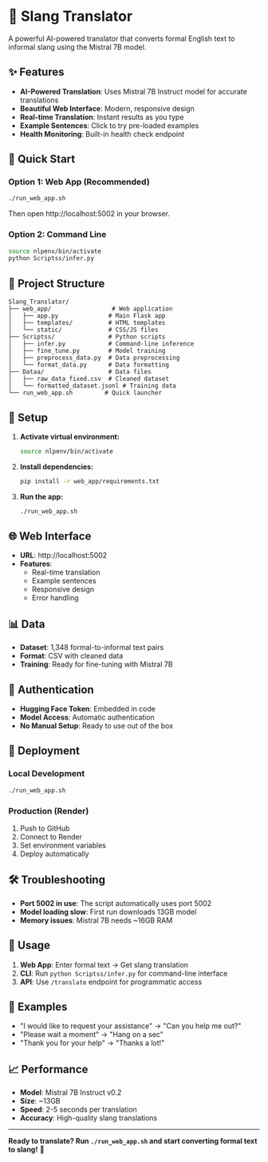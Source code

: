 # 🚀 Slang Translator

A powerful AI-powered translator that converts formal English text to informal slang using the Mistral 7B model.

## ✨ Features

- **AI-Powered Translation**: Uses Mistral 7B Instruct model for accurate translations
- **Beautiful Web Interface**: Modern, responsive design
- **Real-time Translation**: Instant results as you type
- **Example Sentences**: Click to try pre-loaded examples
- **Health Monitoring**: Built-in health check endpoint

## 🚀 Quick Start

### Option 1: Web App (Recommended)
```bash
./run_web_app.sh
```
Then open http://localhost:5002 in your browser.

### Option 2: Command Line
```bash
source nlpenv/bin/activate
python Scriptss/infer.py
```

## 📁 Project Structure

```
Slang_Translator/
├── web_app/                 # Web application
│   ├── app.py              # Main Flask app
│   ├── templates/          # HTML templates
│   └── static/             # CSS/JS files
├── Scriptss/               # Python scripts
│   ├── infer.py            # Command-line inference
│   ├── fine_tune.py        # Model training
│   ├── preprocess_data.py  # Data preprocessing
│   └── format_data.py      # Data formatting
├── Dataa/                  # Data files
│   ├── raw_data_fixed.csv  # Cleaned dataset
│   └── formatted_dataset.jsonl # Training data
└── run_web_app.sh         # Quick launcher
```

## 🔧 Setup

1. **Activate virtual environment:**
   ```bash
   source nlpenv/bin/activate
   ```

2. **Install dependencies:**
   ```bash
   pip install -r web_app/requirements.txt
   ```

3. **Run the app:**
   ```bash
   ./run_web_app.sh
   ```

## 🌐 Web Interface

- **URL**: http://localhost:5002
- **Features**: 
  - Real-time translation
  - Example sentences
  - Responsive design
  - Error handling

## 📊 Data

- **Dataset**: 1,348 formal-to-informal text pairs
- **Format**: CSV with cleaned data
- **Training**: Ready for fine-tuning with Mistral 7B

## 🔐 Authentication

- **Hugging Face Token**: Embedded in code
- **Model Access**: Automatic authentication
- **No Manual Setup**: Ready to use out of the box

## 🚀 Deployment

### Local Development
```bash
./run_web_app.sh
```

### Production (Render)
1. Push to GitHub
2. Connect to Render
3. Set environment variables
4. Deploy automatically

## 🛠️ Troubleshooting

- **Port 5002 in use**: The script automatically uses port 5002
- **Model loading slow**: First run downloads 13GB model
- **Memory issues**: Mistral 7B needs ~16GB RAM

## 📱 Usage

1. **Web App**: Enter formal text → Get slang translation
2. **CLI**: Run `python Scriptss/infer.py` for command-line interface
3. **API**: Use `/translate` endpoint for programmatic access

## 🎯 Examples

- "I would like to request your assistance" → "Can you help me out?"
- "Please wait a moment" → "Hang on a sec"
- "Thank you for your help" → "Thanks a lot!"

## 📈 Performance

- **Model**: Mistral 7B Instruct v0.2
- **Size**: ~13GB
- **Speed**: 2-5 seconds per translation
- **Accuracy**: High-quality slang translations

---

**Ready to translate? Run `./run_web_app.sh` and start converting formal text to slang!** 🎉
